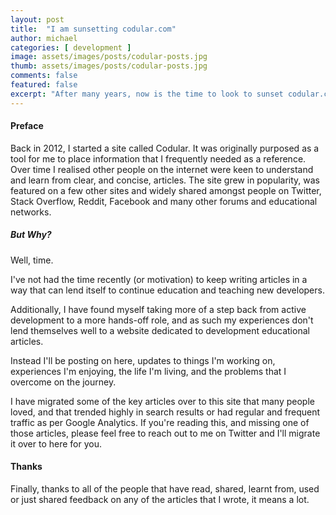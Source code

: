 ```yaml
---
layout: post
title:  "I am sunsetting codular.com"
author: michael
categories: [ development ]
image: assets/images/posts/codular-posts.jpg
thumb: assets/images/posts/codular-posts.jpg
comments: false
featured: false
excerpt: "After many years, now is the time to look to sunset codular.com as it no longer can receive the care and attention required."
---
```


#### Preface

Back in 2012, I started a site called Codular. It was originally purposed as a tool for me to place information that I frequently needed as a reference. Over time I realised other people on the internet were keen to understand and learn from clear, and concise, articles. The site grew in popularity, was featured on a few other sites and widely shared amongst people on Twitter, Stack Overflow, Reddit, Facebook and many other forums and educational networks. 

##### But Why?

Well, time. 

I've not had the time recently (or motivation) to keep writing articles in a way that can lend itself to continue education and teaching new developers.

Additionally, I have found myself taking more of a step back from active development to a more hands-off role, and as such my experiences don't lend themselves well to a website dedicated to development educational articles. 

Instead I'll be posting on here, updates to things I'm working on, experiences I'm enjoying, the life I'm living, and the problems that I overcome on the journey. 

I have migrated some of the key articles over to this site that many people loved, and that trended highly in search results or had regular and frequent traffic as per Google Analytics. If you're reading this, and missing one of those articles, please feel free to reach out to me on Twitter and I'll migrate it over to here for you.

#### Thanks

Finally, thanks to all of the people that have read, shared, learnt from, used or just shared feedback on any of the articles that I wrote, it means a lot. 